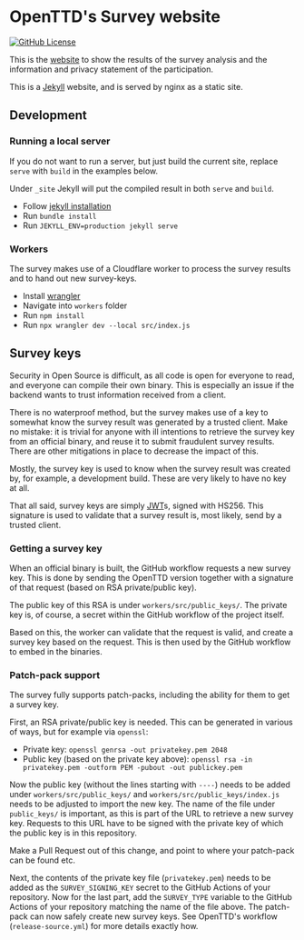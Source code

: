 # OpenTTD's Survey website

[![GitHub License](https://img.shields.io/github/license/OpenTTD/survey-web)](https://github.com/OpenTTD/survey-web/blob/main/LICENSE)

This is the [website](https://survey.openttd.org) to show the results of the survey analysis and the information and privacy statement of the participation.

This is a [Jekyll](https://jekyllrb.com/) website, and is served by nginx as a static site.

## Development

### Running a local server

If you do not want to run a server, but just build the current site, replace `serve` with `build` in the examples below.

Under `_site` Jekyll will put the compiled result in both `serve` and `build`.

- Follow [jekyll installation](https://jekyllrb.com/docs/installation/)
- Run `bundle install`
- Run `JEKYLL_ENV=production jekyll serve`

### Workers

The survey makes use of a Cloudflare worker to process the survey results and to hand out new survey-keys.

- Install [wrangler](https://developers.cloudflare.com/workers/wrangler/install-and-update/)
- Navigate into `workers` folder
- Run `npm install`
- Run `npx wrangler dev --local src/index.js`

## Survey keys

Security in Open Source is difficult, as all code is open for everyone to read, and everyone can compile their own binary.
This is especially an issue if the backend wants to trust information received from a client.

There is no waterproof method, but the survey makes use of a key to somewhat know the survey result was generated by a trusted client.
Make no mistake: it is trivial for anyone with ill intentions to retrieve the survey key from an official binary, and reuse it to submit fraudulent survey results.
There are other mitigations in place to decrease the impact of this.

Mostly, the survey key is used to know when the survey result was created by, for example, a development build.
These are very likely to have no key at all.

That all said, survey keys are simply [JWT](https://jwt.io)s, signed with HS256.
This signature is used to validate that a survey result is, most likely, send by a trusted client.

### Getting a survey key

When an official binary is built, the GitHub workflow requests a new survey key.
This is done by sending the OpenTTD version together with a signature of that request (based on RSA private/public key).

The public key of this RSA is under `workers/src/public_keys/`.
The private key is, of course, a secret within the GitHub workflow of the project itself.

Based on this, the worker can validate that the request is valid, and create a survey key based on the request.
This is then used by the GitHub workflow to embed in the binaries.

### Patch-pack support

The survey fully supports patch-packs, including the ability for them to get a survey key.

First, an RSA private/public key is needed.
This can be generated in various of ways, but for example via `openssl`:

- Private key: `openssl genrsa -out privatekey.pem 2048`
- Public key (based on the private key above): `openssl rsa -in privatekey.pem -outform PEM -pubout -out publickey.pem`

Now the public key (without the lines starting with `----`) needs to be added under `workers/src/public_keys/` and `workers/src/public_keys/index.js` needs to be adjusted to import the new key.
The name of the file under `public_keys/` is important, as this is part of the URL to retrieve a new survey key.
Requests to this URL have to be signed with the private key of which the public key is in this repository.

Make a Pull Request out of this change, and point to where your patch-pack can be found etc.

Next, the contents of the private key file (`privatekey.pem`) needs to be added as the `SURVEY_SIGNING_KEY` secret to the GitHub Actions of your repository.
Now for the last part, add the `SURVEY_TYPE` variable to the GitHub Actions of your repository matching the name of the file above.
The patch-pack can now safely create new survey keys.
See OpenTTD's workflow (`release-source.yml`) for more details exactly how.
